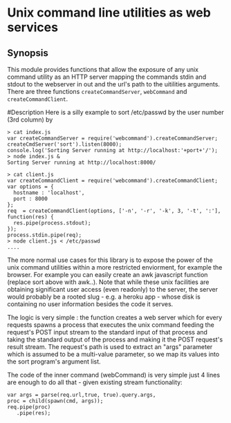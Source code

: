 Unix command line utilities as web services
==

## Synopsis

This module provides functions that allow the exposure of any unix command utility as an HTTP server mapping the commands stdin and stdout to the webserver in out and the url's path to the uitilities arguments.
There are three functions `createCommandServer`, `webCommand` and `createCommandClient`.

#Description
Here is a silly example to sort /etc/passwd by the user number (3rd column) by 

```
> cat index.js
var createCommandServer = require('webcommand').createCommandServer;
createCmdServer('sort').listen(8000);
console.log('Sorting Server running at http://localhost:'+port+'/');
> node index.js &
Sorting Server running at http://localhost:8000/

> cat client.js
var createCommandClient = require('webcommand').createCommandClient;
var options = {
  hostname : 'localhost',
  port : 8000
};
req  = createCommandClient(options, ['-n', '-r', '-k', 3, '-t', ':'], function(res) {
  res.pipe(process.stdout);
});
process.stdin.pipe(req);
> node client.js < /etc/passwd
....

```
The more normal use cases for this library is to expose the power of the unix command utilities within a more restricted enviorment, for example the browser. For example you can easily create an awk javascript function (replace sort above with awk..). Note that while these unix facilities are obtaining significant user access (even readonly) to the server, the server would probably be a rooted slug - e.g. a heroku app - whose disk is containing no user information besides the code it serves.

The logic is very simple : the function creates a web server which for every requests spawns a process that executes the unix command feeding the request's POST input stream to the standard input of that process and taking the standard output of the process and making it the POST request's result stream.
The request's path is used to extract an "args" parameter which is assumed to be a multi-value parameter, so we map its values into the sort program's argument list.

The code of the inner command (webCommand) is very simple just 4 lines are enough to do all that - given existing stream functionality:

    var args = parse(req.url,true, true).query.args,
    proc = child(spawn(cmd, args));
    req.pipe(proc)
       .pipe(res);


